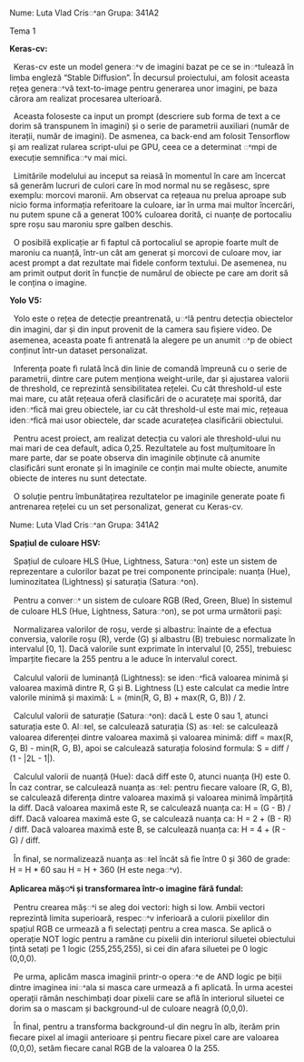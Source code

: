 ﻿<a name="br1"></a>Nume: Luta Vlad CrisꢀanGrupa: 341A2

Tema 1

**Keras-cv:**

` `Keras-cv este un model generaꢀv de imagini bazat pe ce se inꢀtulează în limba engleză “Stable Diﬀusion”.În decursul proiectului, am folosit aceasta rețea generaꢀvă text-to-image pentru generarea unor imagini, pe bazacărora am realizat procesarea ulterioară.

` `Aceasta foloseste ca input un prompt (descriere sub forma de text a ce dorim să transpunem în imagini) șio serie de parametrii auxiliari (număr de iterații, număr de imagini). De asmenea, ca back-end am folosit Tensorﬂowși am realizat rularea script-ului pe GPU, ceea ce a determinat ꢀmpi de execuție semniﬁcaꢀv mai mici.

` `Limitările modelului au inceput sa reiasă în momentul în care am încercat să generăm lucruri de culori careîn mod normal nu se regăsesc, spre exemplu: morcovi maronii. Am observat ca rețeaua nu prelua aproape sub nicioforma informația referitoare la culoare, iar în urma mai multor încercări, nu putem spune că a generat 100% culoareadorită, ci nuanțe de portocaliu spre roșu sau maroniu spre galben deschis.

` `O posibilă explicație ar ﬁ faptul că portocaliul se apropie foarte mult de maroniu ca nuanță, într-un cât amgenerat și morcovi de culoare mov, iar acest prompt a dat rezultate mai ﬁdele conform textului. De asemenea, nu amprimit output dorit în funcție de numărul de obiecte pe care am dorit să le conțina o imagine.

**Yolo V5:**

` `Yolo este o rețea de detecție preantrenată, uꢀlă pentru detecția obiectelor din imagini, dar și din inputprovenit de la camera sau ﬁșiere video. De asemenea, aceasta poate ﬁ antrenată la alegere pe un anumit ꢀp deobiect conținut într-un dataset personalizat.

` `Inferența poate ﬁ rulată încă din linie de comandă împreună cu o serie de parametrii, dintre care putemmenționa weight-urile, dar și ajustarea valorii de threshold, ce reprezintă sensibilitatea rețelei. Cu cât threshold-uleste mai mare, cu atât rețeaua oferă clasiﬁcări de o acuratețe mai sporită, dar idenꢀﬁcă mai greu obiectele, iar cu câtthreshold-ul este mai mic, rețeaua idenꢀﬁcă mai usor obiectele, dar scade acuratețea clasiﬁcării obiectului.

` `Pentru acest proiect, am realizat detecția cu valori ale threshold-ului nu mai mari de cea default, adica 0,25.Rezultatele au fost mulțumitoare în mare parte, dar se poate observa din imaginile obținute că anumite clasiﬁcărisunt eronate și în imaginile ce conțin mai multe obiecte, anumite obiecte de interes nu sunt detectate.

` `O soluție pentru îmbunătațirea rezultatelor pe imaginile generate poate ﬁ antrenarea rețelei cu un setpersonalizat, generat cu Keras-cv.



<a name="br2"></a>Nume: Luta Vlad CrisꢀanGrupa: 341A2

**Spațiul de culoare HSV:**

` `Spațiul de culoare HLS (Hue, Lightness, Saturaꢀon) este un sistem de reprezentare a culorilor bazat pe treicomponente principale: nuanța (Hue), luminozitatea (Lightness) și saturația (Saturaꢀon).

` `Pentru a converꢀ un sistem de culoare RGB (Red, Green, Blue) în sistemul de culoare HLS (Hue, Lightness,Saturaꢀon), se pot urma următorii pași:

` `Normalizarea valorilor de roșu, verde și albastru: înainte de a efectua conversia, valorile roșu (R), verde (G)și albastru (B) trebuiesc normalizate în intervalul [0, 1]. Dacă valorile sunt exprimate în intervalul [0, 255], trebuiescîmparțite ﬁecare la 255 pentru a le aduce în intervalul corect.

` `Calculul valorii de luminanță (Lightness): se idenꢀﬁcă valoarea minimă și valoarea maximă dintre R, G și B.Lightness (L) este calculat ca medie între valorile minimă și maximă: L = (min(R, G, B) + max(R, G, B)) / 2.

` `Calculul valorii de saturație (Saturaꢀon): dacă L este 0 sau 1, atunci saturația este 0. Alꢁel, se calculeazăsaturația (S) asꢁel: se calculează valoarea diferenței dintre valoarea maximă și valoarea minimă: diﬀ = max(R, G, B) -min(R, G, B), apoi se calculează saturația folosind formula: S = diﬀ / (1 - |2L - 1|).

` `Calculul valorii de nuanță (Hue): dacă diﬀ este 0, atunci nuanța (H) este 0. În caz contrar, se calculează nuanțaasꢁel: pentru ﬁecare valoare (R, G, B), se calculează diferența dintre valoarea maximă și valoarea minimă împărțităla diﬀ. Dacă valoarea maximă este R, se calculează nuanța ca: H = (G - B) / diﬀ. Dacă valoarea maximă este G, secalculează nuanța ca: H = 2 + (B - R) / diﬀ. Dacă valoarea maximă este B, se calculează nuanța ca: H = 4 + (R - G) / diﬀ.

` `În ﬁnal, se normalizează nuanța asꢁel încât să ﬁe între 0 și 360 de grade: H = H \* 60 sau H = H + 360 (H estenegaꢀv).

**Aplicarea mășꢀi și transformarea într-o imagine fără fundal:**

` `Pentru crearea mășꢀi se aleg doi vectori: high si low. Ambii vectori reprezintă limita superioară, respecꢀvinferioară a culorii pixelilor din spațiul RGB ce urmează a ﬁ selectați pentru a crea masca. Se aplică o operație NOTlogic pentru a ramâne cu pixelii din interiorul siluetei obiectului țintă setați pe 1 logic (255,255,255), si cei din afarasiluetei pe 0 logic (0,0,0).

` `Pe urma, aplicăm masca imaginii printr-o operaꢀe de AND logic pe biții dintre imaginea iniꢀala si masca careurmează a ﬁ aplicată. În urma acestei operații rămân neschimbați doar pixelii care se aﬂă în interiorul siluetei cedorim sa o mascam și background-ul de culoare neagră (0,0,0).

` `În ﬁnal, pentru a transforma background-ul din negru în alb, iterăm prin ﬁecare pixel al imagii anterioare șipentru ﬁecare pixel care are valoarea (0,0,0), setăm ﬁecare canal RGB de la valoarea 0 la 255.
